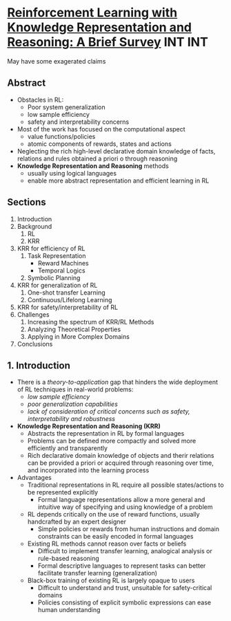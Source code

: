 # [Reinforcement Learning with Knowledge Representation and Reasoning: A Brief Survey](https://arxiv.org/pdf/2304.12090) INT INT

May have some exagerated claims

## Abstract

* Obstacles in RL:
  * Poor system generalization
  * low sample efficiency
  * safety and interpretability concerns
* Most of the work has focused on the computational aspect
  * value functions/policies
  * atomic components of rewards, states and actions
* Neglecting the rich high-level declarative domain knowledge of facts, relations and rules obtained a priori o through reasoning
* __Knowledge Representation and Reasoning__ methods
  * usually using logical languages
  * enable more abstract representation and efficient learning in RL

## Sections

1. Introduction
2. Background
   1. RL
   2. KRR
3. KRR for efficiency of RL
   1. Task Representation
      * Reward Machines
      * Temporal Logics
   2. Symbolic Planning
4. KRR for generalization of RL
   1. One-shot transfer Learning
   2. Continuous/Lifelong Learning
5. KRR for safety/interpretability of RL
6. Challenges
   1. Increasing the spectrum of KRR/RL Methods
   2. Analyzing Theoretical Properties
   3. Applying in More Complex Domains
7. Conclusions

## 1. Introduction

* There is a _theory-to-application_ gap that hinders the wide deployment of RL techniques in real-world problems:
  * _low sample efficiency_
  * _poor generalization capabilities_
  * _lack of consideration of critical concerns such as safety, interpretability and robustness_
* __Knowledge Representation and Reasoning (KRR)__
  * Abstracts the representation in RL by formal languages
  * Problems can be defined more compactly and solved more efficiently and transparently
  * Rich declarative domain knowledge of objects and therir relations can be provided a priori or acquired through reasoning over time, and incorporated into the learning process
* Advantages
  * Traditional representations in RL require all possible states/actions to be represented explicitly
    * Formal language representations allow a more general and intuitive way of specifying and using knowledge of a problem
  * RL depends critically on the use of reward functions, usually handcrafted by an expert designer
    * Simple policies or rewards from human instructions and domain constraints can be easily encoded in formal languages
  * Existing RL methods cannot reason over facts or beliefs
    * Difficult to implement transfer learning, analogical analysis or rule-based reasoning
    * Formal descriptive languages to represent tasks can better facilitate transfer learning (generalization)
  * Black-box training of existing RL is largely opaque to users
    * Difficult to understand and trust, unsuitable for safety-critical domains
    * Policies consisting of explicit symbolic expressions can ease human understanding

